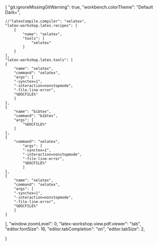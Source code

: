 {
    "git.ignoreMissingGitWarning": true,
    "workbench.colorTheme": "Default Dark+",
    
    //"latexCompile.compiler": "xelatex",
    "latex-workshop.latex.recipes": [
        {
            "name": "xelatex",
            "tools": [
                "xelatex"
            ]
        }
    ],
    "latex-workshop.latex.tools": [
    {
        "name": "xelatex",
        "command": "xelatex",
        "args": [
        "-synctex=1",
        "-interaction=nonstopmode",
        "-file-line-error",
        "%DOCFILE%"
        ]
    }, 
    {
        "name": "bibtex",
        "command": "bibtex",
        "args": [
            "%DOCFILE%"
        ]
    }, 
    {
        "command": "xelatex",
            "args": [
            "-synctex=1",
            "-interaction=nonstopmode",
            "-file-line-error",
            "%DOCFILE%"
            ]
    }, 
    {
        "name": "xelatex",
        "command": "xelatex",
        "args": [
        "-synctex=1",
        "-interaction=nonstopmode",
        "-file-line-error",
        "%DOCFILE%"
        ]
    }
  ],
    "window.zoomLevel": 0,
    "latex-workshop.view.pdf.viewer": "tab",
  "editor.fontSize": 16,
  "editor.tabCompletion": "on",
  "editor.tabSize": 2,
  
  }
  